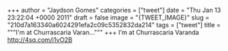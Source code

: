 
+++
author = "Jaydson Gomes"
categories = ["tweet"]
date = "Thu Jan 13 23:22:04 +0000 2011"
draft = false
image = "{TWEET_IMAGE}"
slug = "210d7a163340a6024291efa2c09c5352832da214"
tags = ["tweet"]
title = """I'm at Churrascaria Varan..."""
+++
I'm at Churrascaria Varanda http://4sq.com/i1vO2B
